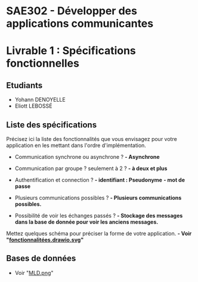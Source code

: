# SAE302 - Développer des applications communicantes
# Livrable 1 : Spécifications fonctionnelles

## Etudiants
* Yohann DENOYELLE
* Eliott LEBOSSÉ

## Liste des spécifications

Précisez ici la liste des fonctionnalités que vous envisagez pour votre application en les mettant dans l'ordre d'implémentation.

* Communication synchrone ou asynchrone ? 
    **- Asynchrone**
* Communication par groupe ? seulement à 2 ?
    	**- à deux et plus**
* Authentification et connection ? 
	**- identifiant : Pseudonyme**
	**- mot de passe**

* Plusieurs communications possibles ?
    **- Plusieurs communications possibles.**
* Possibilité de voir les échanges passés ?
    **- Stockage des messages dans la base de donnée pour voir les anciens messages.**

Mettez quelques schéma pour préciser la forme de votre application.
    **- Voir "[fonctionnalitées.drawio.svg](https://scm.univ-tours.fr/22104409t/sae302-chatch/-/blob/14cf9bbe2d6e1f8f4aa79e23a492f07afcbf2b45/Fonctionnalit%C3%A9es.drawio.svg)"**


## Bases de données

* Voir "[MLD.png](https://scm.univ-tours.fr/22104409t/sae302-chatch/-/blob/14cf9bbe2d6e1f8f4aa79e23a492f07afcbf2b45/MLD.png)"



